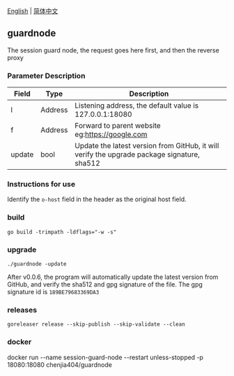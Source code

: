[English](./README.md) | [简体中文](./README.zh-CN.md)

## guardnode

The session guard node, the request goes here first, and then the reverse proxy

### Parameter Description

| Field  | Type             | Description                                                                                 |
|--------|------------------|---------------------------------------------------------------------------------------------|
| l      | Address          | Listening address, the default value is 127.0.0.1:18080                                     |
| f      | Address          | Forward to parent website eg:https://google.com                                             |
| update | bool             | Update the latest version from GitHub, it will verify the upgrade package signature, sha512 |


### Instructions for use

Identify the `o-host` field in the header as the original host field.

### build

` go build -trimpath -ldflags="-w -s" `

### upgrade

`./guardnode -update`

After v0.0.6, the program will automatically update the latest version from GitHub, and verify the sha512 and gpg signature of the file. The gpg signature id is `189BE79683369DA3`

### releases

`goreleaser release --skip-publish --skip-validate --clean`


### docker
docker run --name session-guard-node --restart unless-stopped -p 18080:18080   chenjia404/guardnode